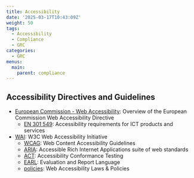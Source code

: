 ```yaml
---
title: Accessibility
date: '2025-03-17T10:43:09Z'
weight: 50
tags:
  - Accessibility
  - Compliance
  - GRC
categories:
  - GRC
menus:
  main:
    parent: compliance
---
```


## Accessibility Directives and Guidelines

- [European Commission - Web Accessibility][eu-web-accessibility]: Overview of
  the European Commission Web Accessibility Directive
  - [EN 301 549][en-301-549]: Accessibility requirements for ICT products and services
- [WAI][wai]: W3C Web Accessibility Initiative
  - [WCAG][wai-wgac]: Web Content Accessibility Guidelines
  - [ARIA][wai-aria]: Accessible Rich Internet Applications suite of web standards
  - [ACT][wai-act]: Accessibility Conformance Testing
  - [EARL][wai-earl]: Evaluation and Report Language
  - [policies][wai-policies]: Web Accessibility Laws & Policies

[eu-web-accessibility]: https://digital-strategy.ec.europa.eu/en/policies/web-accessibility
[en-301-549]:           http://data.europa.eu/eli/dec_impl/2021/1339
[wai]:                  https://www.w3.org/WAI/
[wai-act]:              https://www.w3.org/WAI/standards-guidelines/act/
[wai-aria]:             https://www.w3.org/WAI/intro/aria
[wai-earl]:             https://www.w3.org/WAI/intro/earl
[wai-policies]:         https://www.w3.org/WAI/policies/
[wai-wgac]:             https://www.w3.org/WAI/intro/wcag
